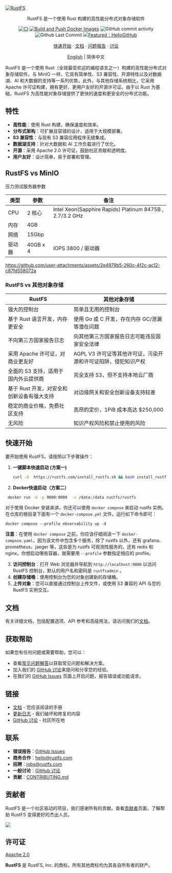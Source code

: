 [![RustFS](https://rustfs.com/images/rustfs-github.png)](https://rustfs.com)

<p align="center">RustFS 是一个使用 Rust 构建的高性能分布式对象存储软件</p >

<p align="center">
  <a href="https://github.com/rustfs/rustfs/actions/workflows/ci.yml"><img alt="CI" src="https://github.com/rustfs/rustfs/actions/workflows/ci.yml/badge.svg" /></a>
  <a href="https://github.com/rustfs/rustfs/actions/workflows/docker.yml"><img alt="Build and Push Docker Images" src="https://github.com/rustfs/rustfs/actions/workflows/docker.yml/badge.svg" /></a>
  <img alt="GitHub commit activity" src="https://img.shields.io/github/commit-activity/m/rustfs/rustfs"/>
  <img alt="Github Last Commit" src="https://img.shields.io/github/last-commit/rustfs/rustfs"/>
  <a href="https://hellogithub.com/repository/rustfs/rustfs" target="_blank"><img src="https://abroad.hellogithub.com/v1/widgets/recommend.svg?rid=b95bcb72bdc340b68f16fdf6790b7d5b&claim_uid=MsbvjYeLDKAH457&theme=small" alt="Featured｜HelloGitHub" /></a>
</p >

<p align="center">
  <a href="https://docs.rustfs.com/zh/introduction.html">快速开始</a >
  · <a href="https://docs.rustfs.com/zh/">文档</a >
  · <a href="https://github.com/rustfs/rustfs/issues">问题报告</a >
  · <a href="https://github.com/rustfs/rustfs/discussions">讨论</a >
</p >

<p align="center">
<a href="https://github.com/rustfs/rustfs/blob/main/README.md">English</a > | 简体中文
</p >

RustFS 是一个使用 Rust（全球最受欢迎的编程语言之一）构建的高性能分布式对象存储软件。与 MinIO 一样，它具有简单性、S3 兼容性、开源特性以及对数据湖、AI 和大数据的支持等一系列优势。此外，与其他存储系统相比，它采用 Apache 许可证构建，拥有更好、更用户友好的开源许可证。由于以 Rust 为基础，RustFS 为高性能对象存储提供了更快的速度和更安全的分布式功能。

## 特性

- **高性能**：使用 Rust 构建，确保速度和效率。
- **分布式架构**：可扩展且容错的设计，适用于大规模部署。
- **S3 兼容性**：与现有 S3 兼容应用程序无缝集成。
- **数据湖支持**：针对大数据和 AI 工作负载进行了优化。
- **开源**：采用 Apache 2.0 许可证，鼓励社区贡献和透明度。
- **用户友好**：设计简单，易于部署和管理。

## RustFS vs MinIO

压力测试服务器参数

|  类型  |  参数   | 备注 |
| - | - | - |
|CPU | 2 核心 | Intel Xeon(Sapphire Rapids) Platinum 8475B , 2.7/3.2 GHz|   |
|内存| 4GB |     |
|网络 | 15Gbp |      |
|驱动器  | 40GB x 4 |   IOPS 3800 / 驱动器 |

<https://github.com/user-attachments/assets/2e4979b5-260c-4f2c-ac12-c87fd558072a>

### RustFS vs 其他对象存储

| RustFS | 其他对象存储|
| - | - |
| 强大的控制台 | 简单且无用的控制台 |
| 基于 Rust 语言开发，内存更安全 | 使用 Go 或 C 开发，存在内存 GC/泄漏等潜在问题 |
| 不向第三方国家报告日志  | 向其他第三方国家报告日志可能违反国家安全法律 |
| 采用 Apache 许可证，对商业更友好  | AGPL V3 许可证等其他许可证，污染开源和许可证陷阱，侵犯知识产权 |
| 全面的 S3 支持，适用于国内外云提供商  | 完全支持 S3，但不支持本地云厂商 |
| 基于 Rust 开发，对安全和创新设备有强大支持  | 对边缘网关和安全创新设备支持较差|
| 稳定的商业价格，免费社区支持 | 高昂的定价，1PiB 成本高达 $250,000 |
| 无风险 | 知识产权风险和禁止使用的风险 |

## 快速开始

要开始使用 RustFS，请按照以下步骤操作：

1. **一键脚本快速启动 (方案一)**

   ```bash
   curl -O  https://rustfs.com/install_rustfs.sh && bash install_rustfs.sh
   ```

2. **Docker快速启动（方案二）**

  ```bash
   docker run -d -p 9000:9000  -v /data:/data rustfs/rustfs
   ```

  对于使用 Docker 安装来讲，你还可以使用 `docker compose` 来启动 rustfs 实例。在仓库的根目录下面有一个 `docker-compose.yml` 文件。运行如下命令即可：

  ```
  docker compose --profile observability up -d
  ```
  
  **注意**：在使用 `docker compose` 之前，你应该仔细阅读一下 `docker-compose.yaml`，因为该文件中包含多个服务，除了 rustfs 以外，还有 grafana、prometheus、jaeger 等，这些是为 rustfs 可观测性服务的，还有 redis 和 nginx。你想启动哪些容器，就需要用 `--profile` 参数指定相应的 profile。

3. **访问控制台**：打开 Web 浏览器并导航到 `http://localhost:9000` 以访问 RustFS 控制台，默认的用户名和密码是 `rustfsadmin` 。
4. **创建存储桶**：使用控制台为您的对象创建新的存储桶。
5. **上传对象**：您可以直接通过控制台上传文件，或使用 S3 兼容的 API 与您的 RustFS 实例交互。

## 文档

有关详细文档，包括配置选项、API 参考和高级用法，请访问我们的[文档](https://docs.rustfs.com)。

## 获取帮助

如果您有任何问题或需要帮助，您可以：

- 查看[常见问题解答](https://github.com/rustfs/rustfs/discussions/categories/q-a)以获取常见问题和解决方案。
- 加入我们的 [GitHub 讨论](https://github.com/rustfs/rustfs/discussions)来提问和分享您的经验。
- 在我们的 [GitHub Issues](https://github.com/rustfs/rustfs/issues) 页面上开启问题，报告错误或功能请求。

## 链接

- [文档](https://docs.rustfs.com) - 您应该阅读的手册
- [更新日志](https://docs.rustfs.com/changelog) - 我们破坏和修复的内容
- [GitHub 讨论](https://github.com/rustfs/rustfs/discussions) - 社区所在地

## 联系

- **错误报告**：[GitHub Issues](https://github.com/rustfs/rustfs/issues)
- **商务合作**：<hello@rustfs.com>
- **招聘**：<jobs@rustfs.com>
- **一般讨论**：[GitHub 讨论](https://github.com/rustfs/rustfs/discussions)
- **贡献**：[CONTRIBUTING.md](CONTRIBUTING.md)

## 贡献者

RustFS 是一个社区驱动的项目，我们感谢所有的贡献。查看[贡献者](https://github.com/rustfs/rustfs/graphs/contributors)页面，了解帮助 RustFS 变得更好的杰出人员。

<a href="https://github.com/rustfs/rustfs/graphs/contributors">
  <img src="https://opencollective.com/rustfs/contributors.svg?width=890&limit=500&button=false" />
</a >

## 许可证

[Apache 2.0](https://opensource.org/licenses/Apache-2.0)

**RustFS** 是 RustFS, Inc. 的商标。所有其他商标均为其各自所有者的财产。

